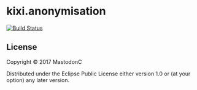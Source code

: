 # kixi.anonymisation

[![Build Status](https://travis-ci.org/mastodonc/kixi.anonymisation.png?branch=master)](https://travis-ci.org/mastodonc/kixi.anonymisation)

## License

Copyright © 2017 MastodonC

Distributed under the Eclipse Public License either version 1.0 or (at
your option) any later version.
